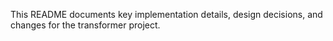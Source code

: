 This README documents key implementation details, design decisions, and changes for the transformer project.